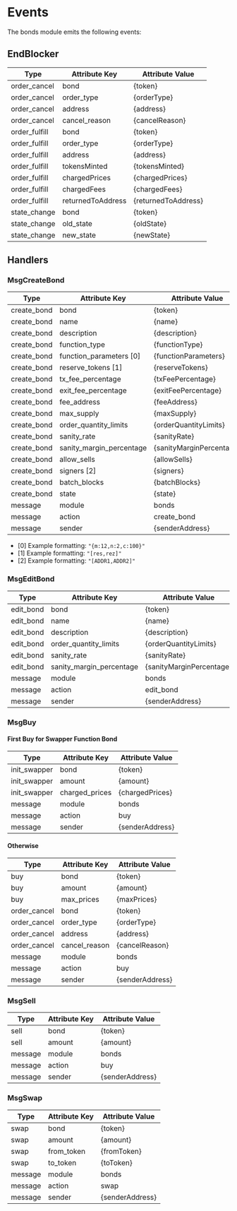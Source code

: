 # Events

The bonds module emits the following events:

## EndBlocker

| Type          | Attribute Key            | Attribute Value       |
|---------------|--------------------------|-----------------------|
| order_cancel  | bond                     | {token}               |
| order_cancel  | order_type               | {orderType}           |
| order_cancel  | address                  | {address}             |
| order_cancel  | cancel_reason            | {cancelReason}        |
| order_fulfill | bond                     | {token}               |
| order_fulfill | order_type               | {orderType}           |
| order_fulfill | address                  | {address}             |
| order_fulfill | tokensMinted             | {tokensMinted}        |
| order_fulfill | chargedPrices            | {chargedPrices}       |
| order_fulfill | chargedFees              | {chargedFees}         |
| order_fulfill | returnedToAddress        | {returnedToAddress}   |
| state_change  | bond                     | {token}               |
| state_change  | old_state                | {oldState}            |
| state_change  | new_state                | {newState}            |

## Handlers

### MsgCreateBond

| Type        | Attribute Key            | Attribute Value          |
|-------------|--------------------------|--------------------------|
| create_bond | bond                     | {token}                  |
| create_bond | name                     | {name}                   |
| create_bond | description              | {description}            |
| create_bond | function_type            | {functionType}           |
| create_bond | function_parameters [0]  | {functionParameters}     |
| create_bond | reserve_tokens [1]       | {reserveTokens}          |
| create_bond | tx_fee_percentage        | {txFeePercentage}        |
| create_bond | exit_fee_percentage      | {exitFeePercentage}      |
| create_bond | fee_address              | {feeAddress}             |
| create_bond | max_supply               | {maxSupply}              |
| create_bond | order_quantity_limits    | {orderQuantityLimits}    |
| create_bond | sanity_rate              | {sanityRate}             |
| create_bond | sanity_margin_percentage | {sanityMarginPercentage} |
| create_bond | allow_sells              | {allowSells}             |
| create_bond | signers [2]              | {signers}                |
| create_bond | batch_blocks             | {batchBlocks}            |
| create_bond | state                    | {state}                  |
| message     | module                   | bonds                    |
| message     | action                   | create_bond              |
| message     | sender                   | {senderAddress}          |

* [0] Example formatting: `"{m:12,n:2,c:100}"`
* [1] Example formatting: `"[res,rez]"`
* [2] Example formatting: `"[ADDR1,ADDR2]"`

### MsgEditBond

| Type      | Attribute Key            | Attribute Value          |
|-----------|--------------------------|--------------------------|
| edit_bond | bond                     | {token}                  |
| edit_bond | name                     | {name}                   |
| edit_bond | description              | {description}            |
| edit_bond | order_quantity_limits    | {orderQuantityLimits}    |
| edit_bond | sanity_rate              | {sanityRate}             |
| edit_bond | sanity_margin_percentage | {sanityMarginPercentage} |
| message   | module                   | bonds                    |
| message   | action                   | edit_bond                |
| message   | sender                   | {senderAddress}          |

### MsgBuy

#### First Buy for Swapper Function Bond

| Type         | Attribute Key  | Attribute Value    |
|--------------|----------------|--------------------|
| init_swapper | bond           | {token}            |
| init_swapper | amount         | {amount}           |
| init_swapper | charged_prices | {chargedPrices}    |
| message      | module         | bonds              |
| message      | action         | buy                |
| message      | sender         | {senderAddress}    |

#### Otherwise

| Type          | Attribute Key | Attribute Value    |
|---------------|---------------|--------------------|
| buy           | bond          | {token}            |
| buy           | amount        | {amount}           |
| buy           | max_prices    | {maxPrices}        |
| order_cancel  | bond          | {token}            |
| order_cancel  | order_type    | {orderType}        |
| order_cancel  | address       | {address}          |
| order_cancel  | cancel_reason | {cancelReason}     |
| message       | module        | bonds              |
| message       | action        | buy                |
| message       | sender        | {senderAddress}    |

### MsgSell

| Type    | Attribute Key | Attribute Value    |
|---------|---------------|--------------------|
| sell    | bond          | {token}            |
| sell    | amount        | {amount}           |
| message | module        | bonds              |
| message | action        | buy                |
| message | sender        | {senderAddress}    |

### MsgSwap

| Type    | Attribute Key | Attribute Value    |
|---------|---------------|--------------------|
| swap    | bond          | {token}            |
| swap    | amount        | {amount}           |
| swap    | from_token    | {fromToken}        |
| swap    | to_token      | {toToken}          |
| message | module        | bonds              |
| message | action        | swap               |
| message | sender        | {senderAddress}    |